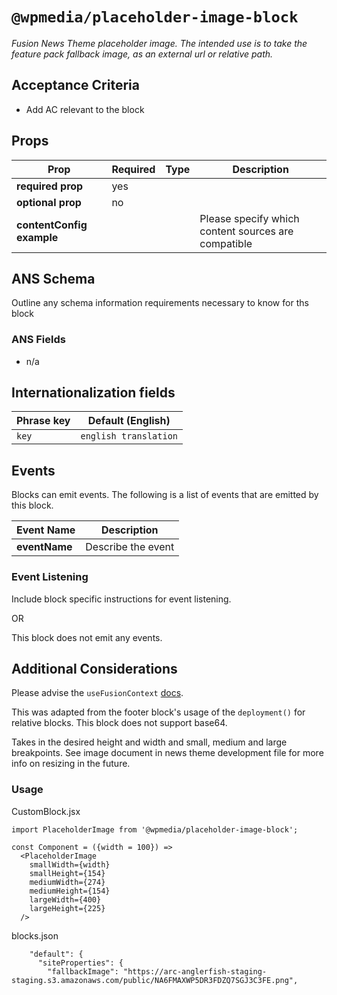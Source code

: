 # `@wpmedia/placeholder-image-block`
_Fusion News Theme placeholder image. The intended use is to take the feature pack fallback image, as an external url or relative path._

## Acceptance Criteria
- Add AC relevant to the block

## Props
| **Prop** | **Required** | **Type** | **Description** |
|---|---|---|---|
| **required prop** | yes | | |
| **optional prop** | no | | |
| **contentConfig example** | | | Please specify which content sources are compatible |

## ANS Schema
Outline any schema information requirements necessary to know for ths block

### ANS Fields
- n/a

## Internationalization fields
| Phrase key | Default (English) |
|---|---|
|`key`|`english translation`|

## Events
Blocks can emit events. The following is a list of events that are emitted by this block.

| **Event Name** | **Description** |
|---|---|
| **eventName** | Describe the event |

### Event Listening
Include block specific instructions for event listening.

OR

This block does not emit any events.

## Additional Considerations
Please advise the `useFusionContext` [docs](https://github.com/WPMedia/fusion/blob/45e0b633021431f0bbb486a07e90d303ba0eddcf/documentation/api/react-hooks.md).

This was adapted from the footer block's usage of the `deployment()` for relative blocks. This block does not support base64. 

Takes in the desired height and width and small, medium and large breakpoints. See image document in news theme development file for more info on resizing in the future.

### Usage

CustomBlock.jsx
```
import PlaceholderImage from '@wpmedia/placeholder-image-block';

const Component = ({width = 100}) =>
  <PlaceholderImage
    smallWidth={width}
    smallHeight={154}
    mediumWidth={274}
    mediumHeight={154}
    largeWidth={400}
    largeHeight={225}
  />
```

blocks.json 
```
    "default": {
      "siteProperties": {
        "fallbackImage": "https://arc-anglerfish-staging-staging.s3.amazonaws.com/public/NA6FMAXWP5DR3FDZQ7SGJ3C3FE.png",


```

